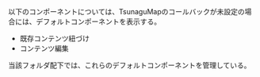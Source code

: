 以下のコンポーネントについては、TsunaguMapのコールバックが未設定の場合には、デフォルトコンポーネントを表示する。
- 既存コンテンツ紐づけ
- コンテンツ編集

当該フォルダ配下では、これらのデフォルトコンポーネントを管理している。
